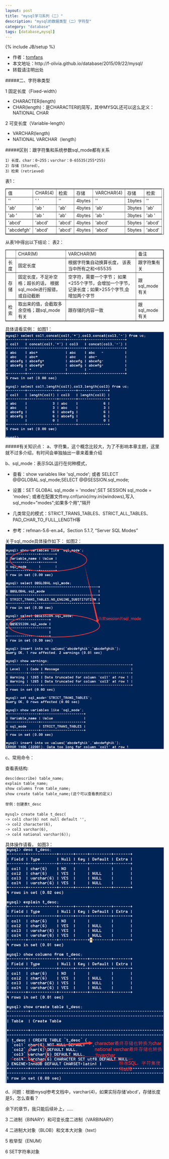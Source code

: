 ```yaml
---
layout: post
title: "mysql学习系列（二）"
description: "mysql的数据类型（二）字符型"
category: "database"
tags: [database,mysql]
---
```

{% include JB/setup %}

<ul>
    <li>作者：<a href="http://weibo.com/Polivia" target="blank">tomfans</a></li>
    <li>本文地址：http://f-olivia.github.io/database/2015/09/22/mysql/</li>
    <li>转载请注明出处</li>
</ul>

#####二、字符串类型

1 固定长度（Fixed-width）

* CHARACTER(length)
* CHAR(length)：是CHARACTER的简写，其中MYSQL还可以这么定义：NATIONAL CHAR

2 可变长度（Variable-length）

* VARCHAR(length)
* NATIONAL VARCHAR（length）

#####区别：跟字符集和系统参数sql_mode都有关系

	1）长度，char：0~255；varchar：0-65535(255*255)
	2）存储（Stored），
	3）检索（retrieved）


表1：

<table border="1">
<tr><td>值</td><td>CHAR(4)</td><td>检索</td><td>存储</td><td>VARCHAR(4)</td><td>存储</td><td>检索</td></tr>
<tr><td>''</td><td>'    '</td><td>''</td><td>4bytes</td><td>''</td><td>1bytes</td><td>''</td></tr>
<tr><td>'ab'</td><td>'ab  '</td><td>'ab'</td><td>4bytes</td><td>'ab'</td><td>3bytes</td><td>'ab'</td></tr>
<tr><td>'ab '</td><td>'ab  '</td><td>'ab'</td><td>4bytes</td><td>'ab '</td><td>3bytes</td><td>'ab '</td></tr>
<tr><td>'abcd'</td><td>'abcd'</td><td>'abcd'</td><td>4bytes</td><td>'abcd'</td><td>5bytes</td><td>'abcd'</td></tr>
<tr><td>'abcdefgh'</td><td>'abcd'</td><td>'abcd'</td><td>4bytes</td><td>'abcd'</td><td>5bytes</td><td>'abcd'</td></tr>
</table>


从表1中得出以下结论：
表2：

<table border="1">
<tr><td> </td><td>CHAR(M)</td><td>VARCHAR(M)</td><td>备注</td></tr>
<tr><td>长度</td><td>固定长度</td><td>根据字符集自动换算长度，  
该表当中所有之和<65535</td><td>跟字符集有关</td></tr>
<tr><td>存储</td><td>固定长度，不足补空格；超长的话，  
根据sql_mode进行报错，或自动截断</td><td>空字符，需要一个字节；  
如果<255个字节，会增加一个字节，记录长度；如果>255个字节,会增加两个字节</td></td><td>跟sql_mode有关</td></tr>
<tr><td>检索</td><td>取出来的值，会截取多余空格；跟sql_mode有关</td><td>跟存储的内容一致</td></td><td>跟sql_mode有关</td></tr>
</table>

具体请看实例：
如图1：
![Alt text](/assets/blog-images/20150922163551.png)


#####有关知识点：
a、字符集，这个概念比较大，为了不影响本章主题，这里就不过多介绍，有时间会单独抽出一章来着重介绍

b、sql_mode：表示SQL运行在何种模式，

* 查看：show variables like 'sql_mode'; 或者 SELECT @@GLOBAL.sql_mode;SELECT @@SESSION.sql_mode;

* 设置：SET GLOBAL sql_mode = 'modes';SET SESSION sql_mode = 'modes';
或者在配置文件my.cnf(unix)/my.ini(windows),写入sql_mode="modes";如果多个用","隔开

* 几类常见的模式：STRICT_TRANS_TABLES、STRICT_ALL_TABLES、PAD_CHAR_TO_FULL_LENGTH等

* 参考：refman-5.6-en.a4，Section 5.1.7, “Server SQL Modes”


关于sql_mode具体操作如下：
如图2：
![Alt text](/assets/blog-images/20150922164809.png)


c、常用命令：
	
查看表结构:

	desc(describe) table_name;
	explain table_name;
	show columns from table_name;
	show create table table_name;(这个可以查看表的定义)
	
	举例：创建表t_desc
	
	mysql> create table t_desc(
    -> col1 char(6) not null default '',
    -> col2 character(6),
    -> col3 varchar(6),
    -> col4 national varchar(6));


具体操作请看，
如图3：
![Alt text](/assets/blog-images/20150922095133.png)


d、问题：根据mysql参考文档中，varchar(4)，如果实际存储‘abcd’，存储长度是5，怎么查看？

余下的章节，我只能后续补上，.....

3 二进制（BINARY）和可变长度二进制（VARBINARY）

4 二进制大对象（BLOB）和文本大对象（text）

5 枚举型（ENUM）

6 SET字符串对象
